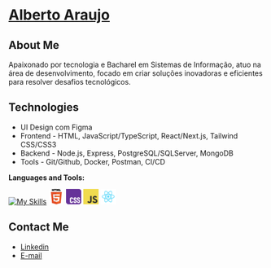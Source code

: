 # <a href="https://www.linkedin.com/in/albertoaraujodev/">Alberto Araujo</a>

## About Me

Apaixonado por tecnologia e Bacharel em Sistemas de Informação, atuo na área de desenvolvimento, 
focado em criar soluções inovadoras e eficientes para resolver desafios tecnológicos. <br />

## Technologies

- UI Design com Figma
- Frontend - HTML, JavaScript/TypeScript, React/Next.js, Tailwind CSS/CSS3
- Backend - Node.js, Express, PostgreSQL/SQLServer, MongoDB
- Tools - Git/Github, Docker, Postman, CI/CD

**Languages and Tools:**

[![My Skills](https://skillicons.dev/icons?i=react,nextjs,ts,js,tailwind,html,css,nodejs,express,postgres,mongodb,git,github,docker,postman)](https://skillicons.dev)
<code><img height="30" src="https://raw.githubusercontent.com/github/explore/80688e429a7d4ef2fca1e82350fe8e3517d3494d/topics/html/html.png"></code>
<code><img height="30" src="https://raw.githubusercontent.com/github/explore/80688e429a7d4ef2fca1e82350fe8e3517d3494d/topics/css/css.png"></code>
<code><img height="30" src="https://raw.githubusercontent.com/github/explore/80688e429a7d4ef2fca1e82350fe8e3517d3494d/topics/javascript/javascript.png"></code>
<code><img height="30" src="https://raw.githubusercontent.com/github/explore/80688e429a7d4ef2fca1e82350fe8e3517d3494d/topics/react/react.png"></code>

## Contact Me

- <a href="https://www.linkedin.com/in/albertoaraujodev/">Linkedin</a>
- <a href="mailto:albertoaraujo.dev@gmail.com">E-mail</a>
</div>
